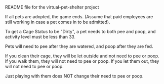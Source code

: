README file for the virtual-pet-shelter project

 If all pets are adopted, the game ends.  (Assume that paid employees are still
 working in case a pet comes in to be admitted).

 To get a Cage Status to be "Dirty", a pet needs to both pee and poop, and activity
 level must be less than 33.   

 Pets will need to pee after they are watered, and poop after they are fed.

 If you clean their cage, they will be let outside and not need to pee or poop.
 If you walk them, they will not need to pee or poop.
 If you let them out, they will not need to pee or poop.

 Just playing with them does NOT change their need to pee or poop.
 